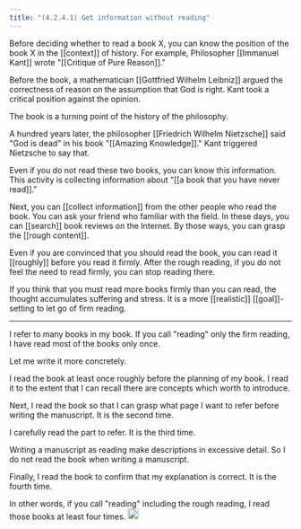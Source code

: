 ```yaml
---
title: "(4.2.4.1) Get information without reading"
---
```


Before deciding whether to read a book X, you can know the position of the book X in the [[context]] of history. For example, Philosopher [[Immanuel Kant]] wrote "[[Critique of Pure Reason]]."

Before the book, a mathematician [[Gottfried Wilhelm Leibniz]] argued the correctness of reason on the assumption that God is right. Kant took a critical position against the opinion.

The book is a turning point of the history of the philosophy.

A hundred years later, the philosopher [[Friedrich Wilhelm Nietzsche]] said "God is dead" in his book "[[Amazing Knowledge]]." Kant triggered Nietzsche to say that.

Even if you do not read these two books, you can know this information. This activity is collecting information about "[[a book that you have never read]]."


Next, you can [[collect information]] from the other people who read the book. You can ask your friend who familiar with the field. In these days, you can [[search]] book reviews on the Internet. By those ways, you can grasp the [[rough content]].

Even if you are convinced that you should read the book, you can read it [[roughly]] before you read it firmly. After the rough reading, if you do not feel the need to read firmly, you can stop reading there.

If you think that you must read more books firmly than you can read, the thought accumulates suffering and stress. It is a more [[realistic]] [[goal]]-setting to let go of firm reading.

----

I refer to many books in my book. If you call "reading" only the firm reading, I have read most of the books only once.

Let me write it more concretely.

I read the book at least once roughly before the planning of my book. I read it to the extent that I can recall there are concepts which worth to introduce.

Next, I read the book so that I can grasp what page I want to refer before writing the manuscript. It is the second time.

I carefully read the part to refer. It is the third time.

Writing a manuscript as reading make descriptions in excessive detail. So I do not read the book when writing a manuscript.

Finally, I read the book to confirm that my explanation is correct. It is the fourth time.

In other words, if you call "reading" including the rough reading, I read those books at least four times.
<img src='https://scrapbox.io/api/pages/nishio-en/en/icon' alt='en.icon' height="19.5"/>